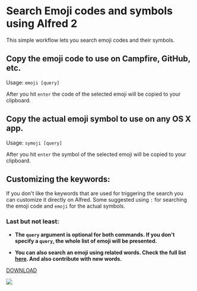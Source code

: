 # Search Emoji codes and symbols using Alfred 2

This simple workflow lets you search emoji codes and their symbols.

## Copy the emoji code to use on Campfire, GitHub, etc.
Usage: `emoji [query]`

After you hit `enter` the code of the selected emoji will be copied to your
clipboard.

## Copy the actual emoji symbol to use on any OS X app.
Usage: `symoji [query]`

After you hit `enter` the symbol of the selected emoji will be copied to your
clipboard.

## Customizing the keywords:

If you don't like the keywords that are used for triggering the search you can
customize it directly on Alfred. Some suggested using `:` for searching the
emoji code and `emoji` for the actual symbols.

### Last but not least:

* __The `query` argument is optional for both commands. If you don't specify a `query`,
the whole list of emoji will be presented.__

* __You can also search an emoji using related words. Check the full list
[here][related words link]. And also contribute with new words.__

[DOWNLOAD](http://bit.ly/10Azqx2)

![](http://f.cl.ly/items/3B18383s2O0B2Z0b2g11/Screen%20Shot%202013-12-06%20at%201.06.25%20AM.png)

[related words link]:
https://github.com/carlosgaldino/alfred-emoji-workflow/blob/master/related_words.rb
